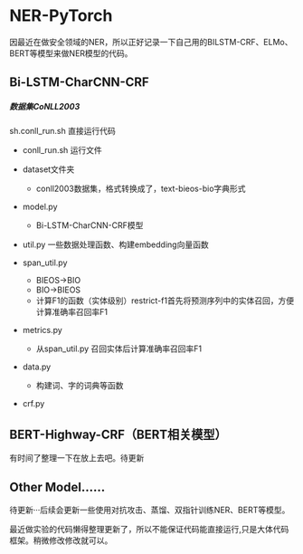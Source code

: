 # NER-PyTorch

因最近在做安全领域的NER，所以正好记录一下自己用的BILSTM-CRF、ELMo、BERT等模型来做NER模型的代码。

## Bi-LSTM-CharCNN-CRF

##### 数据集CoNLL2003

sh.conll_run.sh 直接运行代码

- conll_run.sh 运行文件
- dataset文件夹

  - conll2003数据集，格式转换成了，text-bieos-bio字典形式
- model.py
  - Bi-LSTM-CharCNN-CRF模型
- util.py  一些数据处理函数、构建embedding向量函数
- span_util.py  
  - BIEOS->BIO 
  - BIO->BIEOS
  - 计算F1的函数（实体级别）restrict-f1首先将预测序列中的实体召回，方便计算准确率召回率F1
- metrics.py

  - 从span_util.py 召回实体后计算准确率召回率F1
- data.py

  - 构建词、字的词典等函数
- crf.py

## BERT-Highway-CRF（BERT相关模型）

有时间了整理一下在放上去吧。待更新

## Other Model......

待更新···后续会更新一些使用对抗攻击、蒸馏、双指针训练NER、BERT等模型。

最近做实验的代码懒得整理更新了，所以不能保证代码能直接运行,只是大体代码框架。稍微修改修改就可以。